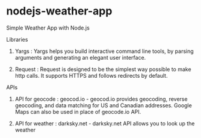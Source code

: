 # nodejs-weather-app
Simple Weather App with Node.js

Libraries

1. Yargs :
Yargs helps you build interactive command line tools, by parsing arguments and generating an elegant user interface.

2. Request :
Request is designed to be the simplest way possible to make http calls. It supports HTTPS and follows redirects by default.

APIs

1. API for geocode : geocod.io - 
geocod.io provides geocoding, reverse geocoding, and data matching for US and Canadian addresses. Google Maps can also be used in place of geocode.io API.

2. API for weather : darksky.net -
darksky.net API allows you to look up the weather